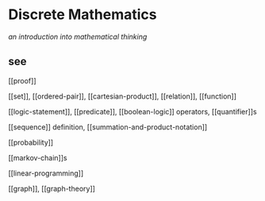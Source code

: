 # Discrete Mathematics

_an introduction into mathematical thinking_

## see

[[proof]]

[[set]], [[ordered-pair]], [[cartesian-product]], [[relation]], [[function]]

[[logic-statement]], [[predicate]], [[boolean-logic]] operators, [[quantifier]]s

[[sequence]] definition, [[summation-and-product-notation]]

[[probability]]

[[markov-chain]]s

[[linear-programming]]

[[graph]], [[graph-theory]]
